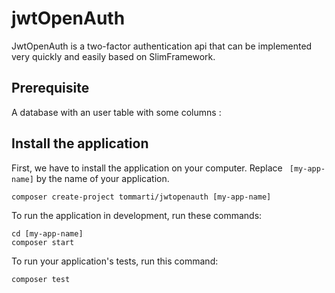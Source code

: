 # jwtOpenAuth

JwtOpenAuth is a two-factor authentication api that can be implemented very quickly and easily based on SlimFramework.

## Prerequisite

A  database with an user table with some columns :



## Install the application

First, we have to install the application on your computer. Replace ``` [my-app-name]``` by the name of your application. 

`````` 
composer create-project tommarti/jwtopenauth [my-app-name]
``````

To run the application in development, run these commands:

```
cd [my-app-name]
composer start
```

To run your application's tests, run this command:

``````
composer test
``````